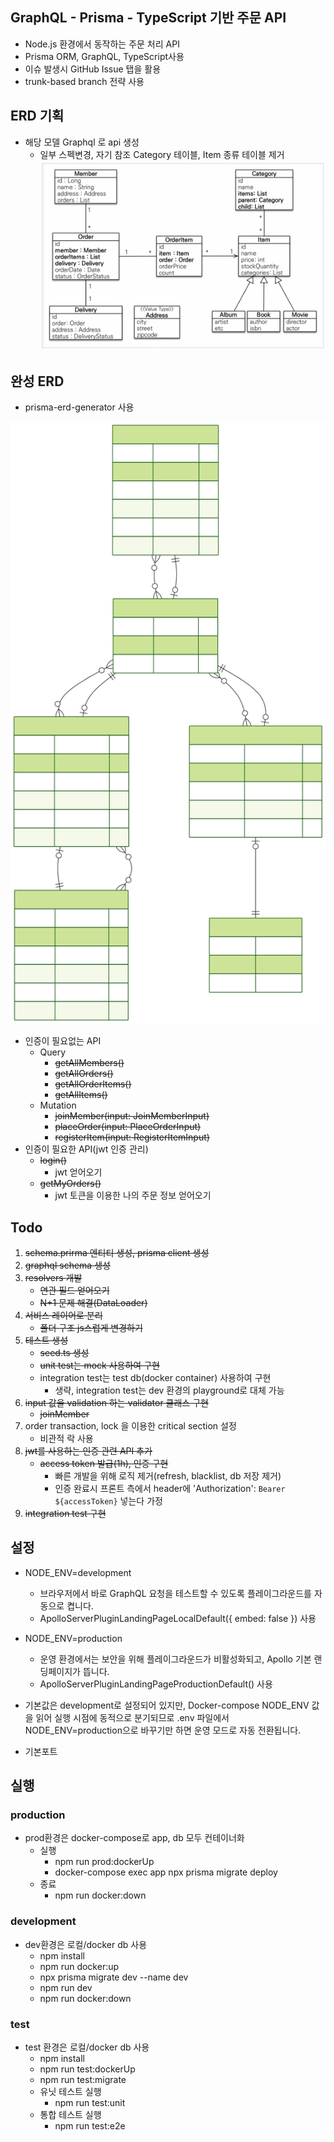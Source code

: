 
## GraphQL - Prisma - TypeScript 기반 주문 API

- Node.js 환경에서 동작하는 주문 처리 API
- Prisma ORM, GraphQL, TypeScript사용
- 이슈 발생시 GitHub Issue 탭을 활용
- trunk-based branch 전략 사용


## ERD 기획
- 해당 모델 Graphql 로 api 생성
    - 일부 스펙변경, 자기 참조 Category 테이블, Item 종류 테이블 제거
![model1](images/model.webp)

## 완성 ERD

- prisma-erd-generator 사용

![model2](prisma/erd/ERD.svg)
- 인증이 필요없는 API
    - Query
        - ~~getAllMembers()~~
        - ~~getAllOrders()~~
        - ~~getAllOrderItems()~~
        - ~~getAllItems()~~
    - Mutation
        - ~~joinMember(input: JoinMemberInput)~~
        - ~~placeOrder(input: PlaceOrderInput)~~
        - ~~registerItem(input: RegisterItemInput)~~
- 인증이 필요한 API(jwt 인증 관리)
    - ~~login()~~
        - jwt 얻어오기
    - ~~getMyOrders()~~
        - jwt 토큰을 이용한 나의 주문 정보 얻어오기

## Todo

1. ~~schema.prirma 엔티티 생성, prisma client 생성~~
2. ~~graphql schema 생성~~
3. ~~resolvers 개발~~
    - ~~연관 필드 얻어오기~~
    - ~~N+1 문제 해결(DataLoader)~~
4. ~~서비스 레이어로 분리~~
    - ~~폴더 구조 js스럽게 변경하기~~
5. ~~테스트 생성~~
    - ~~seed.ts 생성~~
    - ~~unit test는 mock 사용하여 구현~~
    - integration test는 test db(docker container) 사용하여 구현
        - 생략, integration test는 dev 환경의 playground로 대체 가능
6. ~~input 값을 validation 하는 validator 클래스 구현~~
    - ~~joinMember~~
7. order transaction, lock 을 이용한 critical section 설정
    - 비관적 락 사용
8. ~~jwt를 사용하는 인증 관련 API 추가~~
    - ~~access token 발급(1h), 인증 구현~~
        - 빠른 개발을 위해 로직 제거(refresh, blacklist, db 저장 제거)
        - 인증 완료시 프론트 측에서 header에 'Authorization': `Bearer ${accessToken}` 넣는다 가정
9. ~~integration test 구현~~
## 설정

- NODE_ENV=development
    - 브라우저에서 바로 GraphQL 요청을 테스트할 수 있도록 플레이그라운드를 자동으로 켭니다.
    - ApolloServerPluginLandingPageLocalDefault({ embed: false }) 사용

- NODE_ENV=production
    - 운영 환경에서는 보안을 위해 플레이그라운드가 비활성화되고, Apollo 기본 랜딩페이지가 뜹니다.
    - ApolloServerPluginLandingPageProductionDefault() 사용

- 기본값은 development로 설정되어 있지만, Docker-compose NODE_ENV 값을 읽어 실행 시점에 동적으로 분기되므로 .env 파일에서 NODE_ENV=production으로 바꾸기만 하면 운영 모드로 자동 전환됩니다.
- 기본포트
## 실행
### production
- prod환경은 docker-compose로 app, db 모두 컨테이너화
    - 실행
        - npm run prod:dockerUp
        - docker-compose exec app npx prisma migrate deploy
    - 종료
        - npm run docker:down
### development
- dev환경은 로컬/docker db 사용
    - npm install
    - npm run docker:up
    - npx prisma migrate dev --name dev
    - npm run dev
    - npm run docker:down
### test
- test 환경은 로컬/docker db 사용
    - npm install
    - npm run test:dockerUp
    - npm run test:migrate
    - 유닛 테스트 실행
        - npm run test:unit
    - 통합 테스트 실행
        - npm run test:e2e